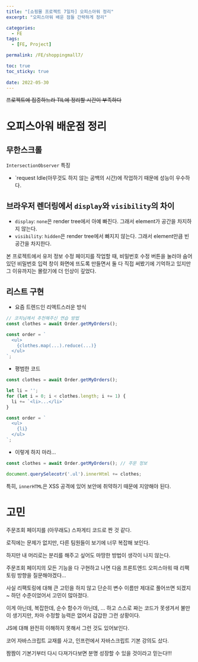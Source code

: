 ```yaml
---
title: "[쇼핑몰 프로젝트 7일차] 오피스아워 정리"
excerpt: "오피스아워 배운 점들 간략하게 정리"

categories:
  - FE
tags:
  - [FE, Project]

permalink: /FE/shoppingmall7/

toc: true
toc_sticky: true
 
date: 2022-05-30
---
```

~~프로젝트에 집중하느라 TIL에 정리할 시간이 부족하다~~

# 오피스아워 배운점 정리
## 무한스크롤
`IntersectionObserver` 특징
- `request Idle(아무것도 하지 않는 공백의 시간)에 작업하기 때문에 성능이 우수하다.

## 브라우저 렌더링에서 `display`와 `visibility`의 차이
- `display`: `none`은 render tree에서 아예 빠진다. 그래서 element가 공간을 차지하지 않는다.
- `visibility`: `hidden`은 render tree에서 빠지지 않는다. 그래서 element만큼 빈 공간을 차지한다.

본 프로젝트에서 유저 정보 수정 페이지를 작업할 때,
비밀번호 수정 버튼을 눌러야 숨어있던 비밀번호 입력 창이 화면에 뜨도록 만들면서
둘 다 직접 써봤기에 기억하고 있지만 그 이유까지는 몰랐기에 더 인상이 깊었다.

## 리스트 구현
- 요즘 트렌드인 리액트스러운 방식 
```js
// 코치님께서 추천해주신 연습 방법
const clothes = await Order.getMyOrders();

const order = `
  <ul>
    {clothes.map(...).reduce(...)}
  </ul>
`;

```

- 평범한 코드
```js
const clothes = await Order.getMyOrders();

let li = '';
for (let i = 0; i < clothes.length; i += 1) {
  li += `<li>...</li>`
}

const order = `
  <ul>
    {li}
  </ul>
`;

```
- 이렇게 하지 마라...
```js
const clothes = await Order.getMyOrders(); // 주문 정보

document.querySelecotr('.ul').innerHtml += clothes;
```

특히, `innerHTML`은 XSS 공격에 있어 보안에 취약하기 때문에 지양해야 된다.

# 고민
주문조회 페이지를 (아무래도) 스파게티 코드로 짠 것 같다.

로직에는 문제가 없지만, 다른 팀원들이 보기에 너무 복잡해 보인다.

하지만 내 머리로는 분리를 해주고 싶어도 마땅한 방법이 생각이 나지 않는다.

주문조회 페이지의 모든 기능을 다 구현하고 나면 다음 프론트엔드 오피스아워 때 리팩토링 방향을 질문해야겠다...

사실 리팩토링에 대해 큰 고민을 하지 않고 단순히 변수 이름만 제대로 풀어쓰면 되겠지~ 하던 수준이었어서 고민이 많아졌다.

이게 아닌데, 복잡한데, 순수 함수가 아닌데, ... 하고 스스로 짜는 코드가 못생겨서 불만이 생기지만, 차마 수정할 능력은 없어서 갑갑한 그런 상황이다.

JS에 대해 완전히 이해하지 못해서 그런 것도 있어보인다.

코어 자바스크립트 교재를 사고, 인프런에서 자바스크립트 기본 강의도 샀다.

짬짬이 기본기부터 다시 다져가다보면 분명 성장할 수 있을 것이라고 믿는다!!!
